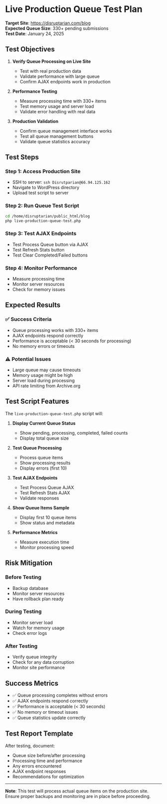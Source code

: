 # Live Production Queue Test Plan

**Target Site**: https://disruptarian.com/blog  
**Expected Queue Size**: 330+ pending submissions  
**Test Date**: January 24, 2025

## Test Objectives

1. **Verify Queue Processing on Live Site**
   - Test with real production data
   - Validate performance with large queue
   - Confirm AJAX endpoints work in production

2. **Performance Testing**
   - Measure processing time with 330+ items
   - Test memory usage and server load
   - Validate error handling with real data

3. **Production Validation**
   - Confirm queue management interface works
   - Test all queue management buttons
   - Validate queue statistics accuracy

## Test Steps

### Step 1: Access Production Site
- SSH to server: `ssh Disrutparian@66.94.125.162`
- Navigate to WordPress directory
- Upload test script to server

### Step 2: Run Queue Test Script
```bash
cd /home/disruptarian/public_html/blog
php live-production-queue-test.php
```

### Step 3: Test AJAX Endpoints
- Test Process Queue button via AJAX
- Test Refresh Stats button
- Test Clear Completed/Failed buttons

### Step 4: Monitor Performance
- Measure processing time
- Monitor server resources
- Check for memory issues

## Expected Results

### ✅ Success Criteria
- Queue processing works with 330+ items
- AJAX endpoints respond correctly
- Performance is acceptable (< 30 seconds for processing)
- No memory errors or timeouts

### ⚠️ Potential Issues
- Large queue may cause timeouts
- Memory usage might be high
- Server load during processing
- API rate limiting from Archive.org

## Test Script Features

The `live-production-queue-test.php` script will:

1. **Display Current Queue Status**
   - Show pending, processing, completed, failed counts
   - Display total queue size

2. **Test Queue Processing**
   - Process queue items
   - Show processing results
   - Display errors (first 10)

3. **Test AJAX Endpoints**
   - Test Process Queue AJAX
   - Test Refresh Stats AJAX
   - Validate responses

4. **Show Queue Items Sample**
   - Display first 10 queue items
   - Show status and metadata

5. **Performance Metrics**
   - Measure execution time
   - Monitor processing speed

## Risk Mitigation

### Before Testing
- Backup database
- Monitor server resources
- Have rollback plan ready

### During Testing
- Monitor server load
- Watch for memory usage
- Check error logs

### After Testing
- Verify queue integrity
- Check for any data corruption
- Monitor site performance

## Success Metrics

- ✅ Queue processing completes without errors
- ✅ AJAX endpoints respond correctly
- ✅ Performance is acceptable (< 30 seconds)
- ✅ No memory or timeout issues
- ✅ Queue statistics update correctly

## Test Report Template

After testing, document:
- Queue size before/after processing
- Processing time and performance
- Any errors encountered
- AJAX endpoint responses
- Recommendations for optimization

---

**Note**: This test will process actual queue items on the production site. Ensure proper backups and monitoring are in place before proceeding.

